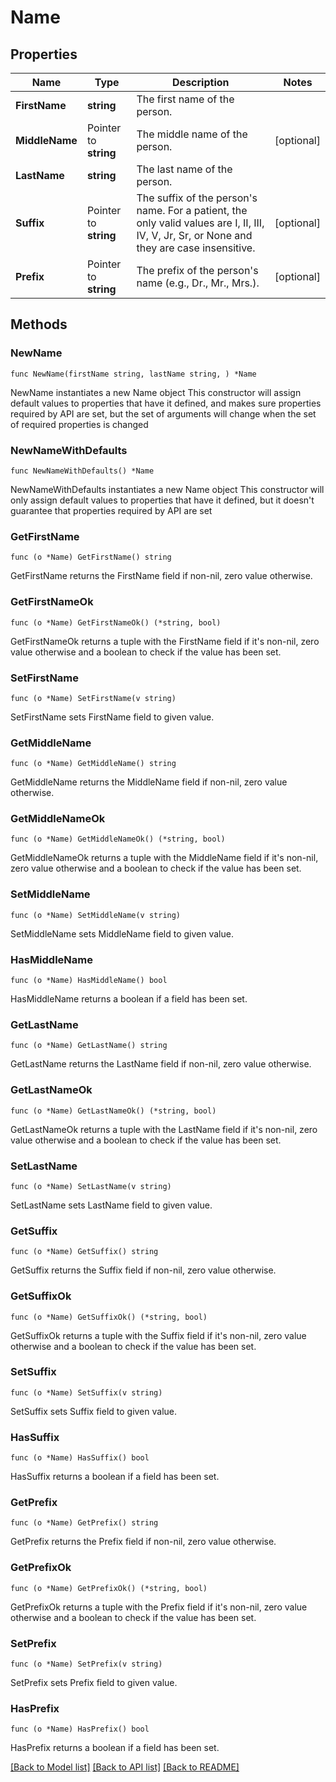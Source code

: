 # Name

## Properties

Name | Type | Description | Notes
------------ | ------------- | ------------- | -------------
**FirstName** | **string** | The first name of the person. | 
**MiddleName** | Pointer to **string** | The middle name of the person. | [optional] 
**LastName** | **string** | The last name of the person. | 
**Suffix** | Pointer to **string** | The suffix of the person&#39;s name.     For a patient, the only valid values are I, II, III, IV, V, Jr, Sr, or None and they are case insensitive. | [optional] 
**Prefix** | Pointer to **string** | The prefix of the person&#39;s name (e.g., Dr., Mr., Mrs.). | [optional] 

## Methods

### NewName

`func NewName(firstName string, lastName string, ) *Name`

NewName instantiates a new Name object
This constructor will assign default values to properties that have it defined,
and makes sure properties required by API are set, but the set of arguments
will change when the set of required properties is changed

### NewNameWithDefaults

`func NewNameWithDefaults() *Name`

NewNameWithDefaults instantiates a new Name object
This constructor will only assign default values to properties that have it defined,
but it doesn't guarantee that properties required by API are set

### GetFirstName

`func (o *Name) GetFirstName() string`

GetFirstName returns the FirstName field if non-nil, zero value otherwise.

### GetFirstNameOk

`func (o *Name) GetFirstNameOk() (*string, bool)`

GetFirstNameOk returns a tuple with the FirstName field if it's non-nil, zero value otherwise
and a boolean to check if the value has been set.

### SetFirstName

`func (o *Name) SetFirstName(v string)`

SetFirstName sets FirstName field to given value.


### GetMiddleName

`func (o *Name) GetMiddleName() string`

GetMiddleName returns the MiddleName field if non-nil, zero value otherwise.

### GetMiddleNameOk

`func (o *Name) GetMiddleNameOk() (*string, bool)`

GetMiddleNameOk returns a tuple with the MiddleName field if it's non-nil, zero value otherwise
and a boolean to check if the value has been set.

### SetMiddleName

`func (o *Name) SetMiddleName(v string)`

SetMiddleName sets MiddleName field to given value.

### HasMiddleName

`func (o *Name) HasMiddleName() bool`

HasMiddleName returns a boolean if a field has been set.

### GetLastName

`func (o *Name) GetLastName() string`

GetLastName returns the LastName field if non-nil, zero value otherwise.

### GetLastNameOk

`func (o *Name) GetLastNameOk() (*string, bool)`

GetLastNameOk returns a tuple with the LastName field if it's non-nil, zero value otherwise
and a boolean to check if the value has been set.

### SetLastName

`func (o *Name) SetLastName(v string)`

SetLastName sets LastName field to given value.


### GetSuffix

`func (o *Name) GetSuffix() string`

GetSuffix returns the Suffix field if non-nil, zero value otherwise.

### GetSuffixOk

`func (o *Name) GetSuffixOk() (*string, bool)`

GetSuffixOk returns a tuple with the Suffix field if it's non-nil, zero value otherwise
and a boolean to check if the value has been set.

### SetSuffix

`func (o *Name) SetSuffix(v string)`

SetSuffix sets Suffix field to given value.

### HasSuffix

`func (o *Name) HasSuffix() bool`

HasSuffix returns a boolean if a field has been set.

### GetPrefix

`func (o *Name) GetPrefix() string`

GetPrefix returns the Prefix field if non-nil, zero value otherwise.

### GetPrefixOk

`func (o *Name) GetPrefixOk() (*string, bool)`

GetPrefixOk returns a tuple with the Prefix field if it's non-nil, zero value otherwise
and a boolean to check if the value has been set.

### SetPrefix

`func (o *Name) SetPrefix(v string)`

SetPrefix sets Prefix field to given value.

### HasPrefix

`func (o *Name) HasPrefix() bool`

HasPrefix returns a boolean if a field has been set.


[[Back to Model list]](../README.md#documentation-for-models) [[Back to API list]](../README.md#documentation-for-api-endpoints) [[Back to README]](../README.md)



